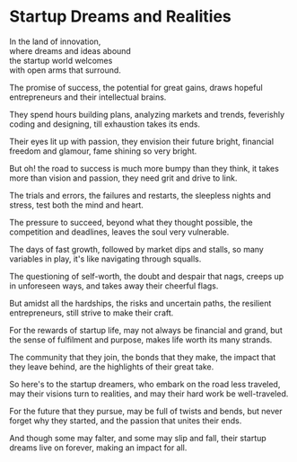 # Startup Dreams and Realities

In the land of innovation,  
where dreams and ideas abound  
the startup world welcomes  
with open arms that surround. 

The promise of success, 
the potential for great gains, 
draws hopeful entrepreneurs 
and their intellectual brains. 

They spend hours building plans, 
analyzing markets and trends, 
feverishly coding and designing, 
till exhaustion takes its ends. 

Their eyes lit up with passion, 
they envision their future bright, 
financial freedom and glamour, 
fame shining so very bright. 

But oh! the road to success 
is much more bumpy than they think, 
it takes more than vision and passion, 
they need grit and drive to link. 

The trials and errors, 
the failures and restarts, 
the sleepless nights and stress, 
test both the mind and heart. 

The pressure to succeed, 
beyond what they thought possible, 
the competition and deadlines, 
leaves the soul very vulnerable. 

The days of fast growth, 
followed by market dips and stalls, 
so many variables in play, 
it's like navigating through squalls. 

The questioning of self-worth, 
the doubt and despair that nags, 
creeps up in unforeseen ways, 
and takes away their cheerful flags. 

But amidst all the hardships, 
the risks and uncertain paths, 
the resilient entrepreneurs, 
still strive to make their craft. 

For the rewards of startup life, 
may not always be financial and grand, 
but the sense of fulfilment and purpose, 
makes life worth its many strands. 

The community that they join, 
the bonds that they make, 
the impact that they leave behind, 
are the highlights of their great take. 

So here's to the startup dreamers, 
who embark on the road less traveled, 
may their visions turn to realities, 
and may their hard work be well-traveled. 

For the future that they pursue, 
may be full of twists and bends, 
but never forget why they started, 
and the passion that unites their ends. 

And though some may falter, 
and some may slip and fall, 
their startup dreams live on forever, 
making an impact for all.